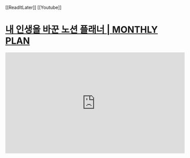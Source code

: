[[ReadItLater]] [[Youtube]]

# [내 인생을 바꾼 노션 플래너 | MONTHLY PLAN](https://www.youtube.com/watch?v=Gl7gzuOs8SE)

<iframe width="560" height="315" src="https://www.youtube-nocookie.com/embed/Gl7gzuOs8SE" title="YouTube video player" frameborder="0" allow="accelerometer; autoplay; clipboard-write; encrypted-media; gyroscope; picture-in-picture" allowfullscreen></iframe>


